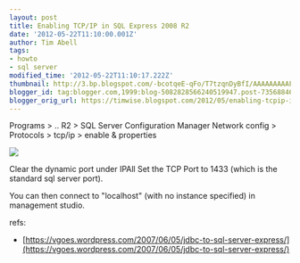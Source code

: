 ```yaml
---
layout: post
title: Enabling TCP/IP in SQL Express 2008 R2
date: '2012-05-22T11:10:00.001Z'
author: Tim Abell
tags:
- howto
- sql server
modified_time: '2012-05-22T11:10:17.222Z'
thumbnail: http://3.bp.blogspot.com/-bcotqeE-qFo/T7tzqnDyBfI/AAAAAAAAAFc/sjBLaus6uu4/s72-c/sql-express-tcp-ip.png
blogger_id: tag:blogger.com,1999:blog-5082828566240519947.post-7356884620087853089
blogger_orig_url: https://timwise.blogspot.com/2012/05/enabling-tcpip-in-sql-express-2008-r2.html
---
```


Programs > .. R2 > SQL Server Configuration Manager
Network config > Protocols > tcp/ip > enable & properties

![](/assets/sql-express-tcp-ip.png)

Clear the dynamic port under IPAll
Set the TCP Port to 1433 (which is the standard sql server port).

You can then connect to "localhost" (with no instance specified) in management studio.

refs:

*   [https://vgoes.wordpress.com/2007/06/05/jdbc-to-sql-server-express/](https://vgoes.wordpress.com/2007/06/05/jdbc-to-sql-server-express/)
